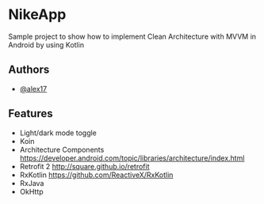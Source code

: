 # NikeApp
Sample project to show how to implement Clean Architecture with MVVM in Android by using Kotlin
## Authors

- [@alex17](https://github.com/m-alex17)
## Features

- Light/dark mode toggle
- Koin
- Architecture Components https://developer.android.com/topic/libraries/architecture/index.html
- Retrofit 2 http://square.github.io/retrofit
- RxKotlin https://github.com/ReactiveX/RxKotlin
- RxJava 
- OkHttp
